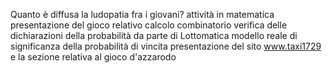 Quanto è diffusa la ludopatia fra i giovani?
attività in matematica presentazione del gioco relativo calcolo combinatorio
verifica delle dichiarazioni della probabilità da parte di Lottomatica
modello reale di significanza della probabilità di vincita
presentazione del sito www.taxi1729 e la sezione relativa al gioco d'azzarodo


